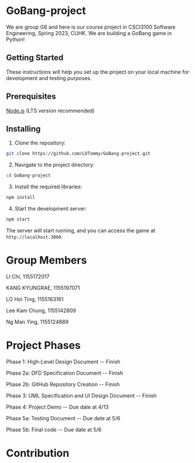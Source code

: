 # GoBang-project
We are group G6 and here is our course project in CSCI3100 Software Engineering, Spring 2023, CUHK.
We are building a GoBang game in Python!

## Getting Started
These instructions will help you set up the project on your local machine for development and testing purposes.
## Prerequisites
[Node.js](https://nodejs.org/en/) (LTS version recommended)
## Installing
1.  Clone the repository:
```bash
git clone https://github.com/LOTommy/GoBang-project.git
```
2.  Navigate to the project directory:
```bash
cd GoBang-project
```
3.  Install the required libraries:
```bash
npm install
```
4.  Start the development server:
```bash
npm start
```
The server will start running, and you can access the game at `http://localhost:3000`.

# Group Members

LI Chi, 1155172017

KANG KYUNGRAE, 1155197071

LO Hoi Ting, 1155163161

Lee Kam Chung, 1155142809

Ng Man Ying, 1155124889

# Project Phases
Phase 1: High-Level Design Document --  Finish

Phase 2a: DFD Specification Document -- Finish

Phase 2b: GitHub Repository Creation -- Finish

Phase 3: UML Specification and UI Design Document -- Finish

Phase 4: Project Demo -- Due date at 4/13

Phase 5a: Testing Document -- Due date at 5/6

Phase 5b: Final code -- Due date at 5/6

# Contribution
